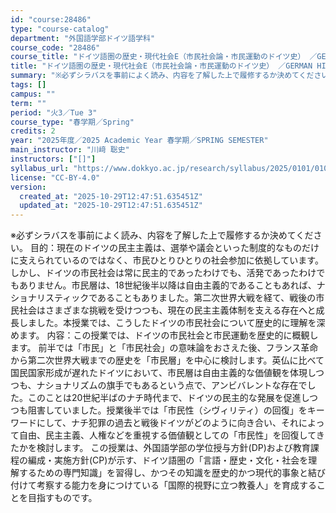 ```yaml
---
id: "course:28486"
type: "course-catalog"
department: "外国語学部ドイツ語学科"
course_code: "28486"
course_title: "ドイツ語圏の歴史・現代社会E（市民社会論・市民運動のドイツ史） ／GERMAN HISTORY AND CONTEMPORARY SOCIETY E"
title: "ドイツ語圏の歴史・現代社会E（市民社会論・市民運動のドイツ史） ／GERMAN HISTORY AND CONTEMPORARY SOCIETY E"
summary: "※必ずシラバスを事前によく読み、内容を了解した上で履修するか決めてください。 目的：現在のドイツの民主主義は、選挙や議会といった制度的なものだけに支えられているのではなく、市民ひとりひとりの社会参加に依拠しています。しかし、ドイツの市民社会…"
tags: []
campus: ""
term: ""
period: "火3／Tue 3"
course_type: "春学期／Spring"
credits: 2
year: "2025年度／2025 Academic Year 春学期／SPRING SEMESTER"
main_instructor: "川﨑 聡史"
instructors: ["[]"]
syllabus_url: "https://www.dokkyo.ac.jp/research/syllabus/2025/0101/0101_28486_ja_JP.html"
license: "CC-BY-4.0"
version:
  created_at: "2025-10-29T12:47:51.635451Z"
  updated_at: "2025-10-29T12:47:51.635451Z"
---
```

※必ずシラバスを事前によく読み、内容を了解した上で履修するか決めてください。 目的：現在のドイツの民主主義は、選挙や議会といった制度的なものだけに支えられているのではなく、市民ひとりひとりの社会参加に依拠しています。しかし、ドイツの市民社会は常に民主的であったわけでも、活発であったわけでもありません。市民層は、18世紀後半以降は自由主義的であることもあれば、ナショナリスティックであることもありました。第二次世界大戦を経て、戦後の市民社会はさまざまな挑戦を受けつつも、現在の民主主義体制を支える存在へと成長しました。本授業では、こうしたドイツの市民社会について歴史的に理解を深めます。 内容：この授業では、ドイツの市民社会と市民運動を歴史的に概観します。 前半では「市民」と「市民社会」の意味論をおさえた後、フランス革命から第二次世界大戦までの歴史を「市民層」を中心に検討します。英仏に比べて国民国家形成が遅れたドイツにおいて、市民層は自由主義的な価値観を体現しつつも、ナショナリズムの旗手でもあるという点で、アンビバレントな存在でした。このことは20世紀半ばのナチ時代まで、ドイツの民主的な発展を促進しつつも阻害していました。授業後半では「市民性（シヴィリティ）の回復」をキーワードにして、ナチ犯罪の過去と戦後ドイツがどのように向き合い、それによって自由、民主主義、人権などを重視する価値観としての「市民性」を回復してきたかを検討します。 この授業は、外国語学部の学位授与方針(DP)および教育課程の編成・実施方針(CP)が示す、ドイツ語圏の「言語・歴史・文化・社会を理解するための専門知識」を習得し、かつその知識を歴史的かつ現代的事象と結び付けて考察する能力を身につけている「国際的視野に立つ教養人」を育成することを目指すものです。
